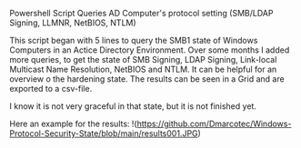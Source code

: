 Powershell Script Queries AD Computer's protocol setting (SMB/LDAP Signing, LLMNR, NetBIOS, NTLM)

This script began with 5 lines to query the SMB1 state of Windows Computers in an Actice Directory Environment. Over some months I added more queries, to get the state of SMB Signing, LDAP Signing, Link-local Multicast Name Resolution, NetBIOS and NTLM. It can be helpful for an overview o the hardening state. The results can be seen in a Grid and are exported to a csv-file.

I know it is not very graceful in that state, but it is not finished yet.


Here an example for the results:
!(https://github.com/Dmarcotec/Windows-Protocol-Security-State/blob/main/results001.JPG)